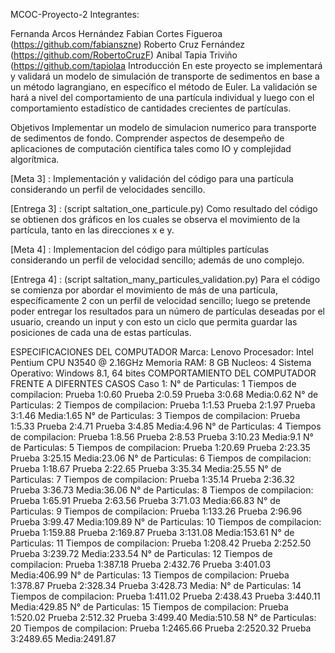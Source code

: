MCOC-Proyecto-2
Integrantes:

Fernanda Arcos Hernández
Fabian Cortes Figueroa (https://github.com/fabianszne)
Roberto Cruz Fernández (https://github.com/RobertoCruzF)
Anibal Tapia Triviño (https://github.com/tapiolaa
Introducción
En este proyecto se implementará y validará un modelo de simulación de transporte de sedimentos en base a un método lagrangiano, en específico el método de Euler. La validación se hará a nivel del comportamiento de una partícula individual y luego con el comportamiento estadístico de cantidades crecientes de partículas.

Objetivos
Implementar un modelo de simulacion numerico para transporte de sedimentos de fondo. Comprender aspectos de desempeño de aplicaciones de computación científica tales como IO y complejidad algorítmica.

[Meta 3] : Implementación y validación del código para una partícula considerando un perfil de velocidades sencillo.

[Entrega 3] : (script saltation_one_particule.py) Como resultado del código se obtienen dos gráficos en los cuales se observa el movimiento de la partícula, tanto en las direcciones x e y.

[Meta 4] : Implementacion del código para múltiples partículas considerando un perfil de velocidad sencillo; además de uno complejo.

[Entrega 4] : (script saltation_many_particules_validation.py) Para el código se comienza por abordar el movimiento de más de una partícula, específicamente 2 con un perfil de velocidad sencillo; luego se pretende poder entregar los resultados para un número de partículas deseadas por el usuario, creando un input y con esto un ciclo que permita guardar las posiciones de cada una de estas partículas.

ESPECIFICACIONES DEL COMPUTADOR
Marca: Lenovo
Procesador: Intel Pentium CPU N3540 @ 2.16GHz
Memoria RAM: 8 GB
Nucleos: 4
Sistema Operativo: Windows 8.1, 64 bites
COMPORTAMIENTO DEL COMPUTADOR FRENTE A DIFERNTES CASOS
Caso 1:
N° de Particulas: 1
Tiempos de compilacion:
Prueba 1:0.60
Prueba 2:0.59
Prueba 3:0.68
Media:0.62
N° de Particulas: 2
Tiempos de compilacion:
Prueba 1:1.53
Prueba 2:1.97
Prueba 3:1.46
Media:1.65
N° de Particulas: 3
Tiempos de compilacion:
Prueba 1:5.33
Prueba 2:4.71
Prueba 3:4.85
Media:4.96
N° de Particulas: 4
Tiempos de compilacion:
Prueba 1:8.56
Prueba 2:8.53
Prueba 3:10.23
Media:9.1
N° de Particulas: 5
Tiempos de compilacion:
Prueba 1:20.69
Prueba 2:23.35
Prueba 3:25.15
Media:23.06
N° de Particulas: 6
Tiempos de compilacion:
Prueba 1:18.67
Prueba 2:22.65
Prueba 3:35.34
Media:25.55
N° de Particulas: 7
Tiempos de compilacion:
Prueba 1:35.14
Prueba 2:36.32
Prueba 3:36.73
Media:36.06
N° de Particulas: 8
Tiempos de compilacion:
Prueba 1:65.91
Prueba 2:63.56
Prueba 3:71.03
Media:66.83
N° de Particulas: 9
Tiempos de compilacion:
Prueba 1:133.26
Prueba 2:96.96
Prueba 3:99.47
Media:109.89
N° de Particulas: 10
Tiempos de compilacion:
Prueba 1:159.88
Prueba 2:169.87
Prueba 3:131.08
Media:153.61
N° de Particulas: 11
Tiempos de compilacion:
Prueba 1:208.42
Prueba 2:252.50
Prueba 3:239.72
Media:233.54
N° de Particulas: 12
Tiempos de compilacion:
Prueba 1:387.18
Prueba 2:432.76
Prueba 3:401.03
Media:406.99
N° de Particulas: 13
Tiempos de compilacion:
Prueba 1:378.87
Prueba 2:328.34
Prueba 3:428.73
Media:
N° de Particulas: 14
Tiempos de compilacion:
Prueba 1:411.02
Prueba 2:438.43
Prueba 3:440.11
Media:429.85
N° de Particulas: 15
Tiempos de compilacion:
Prueba 1:520.02
Prueba 2:512.32
Prueba 3:499.40
Media:510.58
N° de Particulas: 20
Tiempos de compilacion:
Prueba 1:2465.66
Prueba 2:2520.32
Prueba 3:2489.65
Media:2491.87
